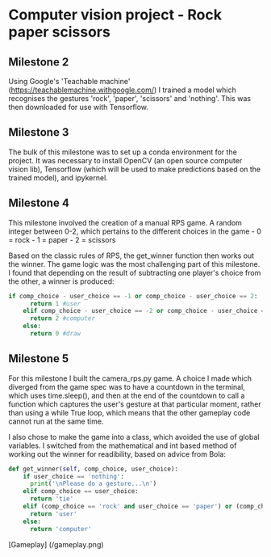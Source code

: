 # Computer vision project - Rock paper scissors

## Milestone 2

Using Google's 'Teachable machine' (https://teachablemachine.withgoogle.com/) I trained a model which recognises the gestures 'rock', 'paper', 'scissors' and 'nothing'. This was then downloaded for use with Tensorflow.

## Milestone 3

The bulk of this milestone was to set up a conda environment for the project. It was necessary to install OpenCV (an open source computer vision lib), Tensorflow (which will be used to make predictions based on the trained model), and ipykernel.

## Milestone 4

This milestone involved the creation of a manual RPS game. A random integer between 0-2, which pertains to the different choices in the game - 0 = rock - 1 = paper - 2 = scissors

Based on the classic rules of RPS, the get_winner function then works out the winner. The game logic was the most challenging part of this milestone. I found that depending on the result of subtracting one player's choice from the other, a winner is produced:

```python
if comp_choice - user_choice == -1 or comp_choice - user_choice == 2:
      return 1 #user
    elif comp_choice - user_choice == -2 or comp_choice - user_choice == 1:
      return 2 #computer
    else:
      return 0 #draw
```

## Milestone 5

For this milestone I built the camera_rps.py game. A choice I made which diverged from the game spec was to have a countdown in the terminal, which uses time.sleep(), and then at the end of the countdown to call a function which captures the user's gesture at that particular moment, rather than using a while True loop, which means that the other gameplay code cannot run at the same time.

I also chose to make the game into a class, which avoided the use of global variables. I switched from the mathematical and int based method of working out the winner for readibility, based on advice from Bola:

```python
def get_winner(self, comp_choice, user_choice):
    if user_choice == 'nothing':
      print('\nPlease do a gesture...\n')
    elif comp_choice == user_choice:
      return 'tie'
    elif (comp_choice == 'rock' and user_choice == 'paper') or (comp_choice == 'paper' and user_choice == 'scissors') or (comp_choice == 'scissors' and user_choice == 'rock'):
      return 'user'
    else:
      return 'computer'
```

[Gameplay] (/gameplay.png)

